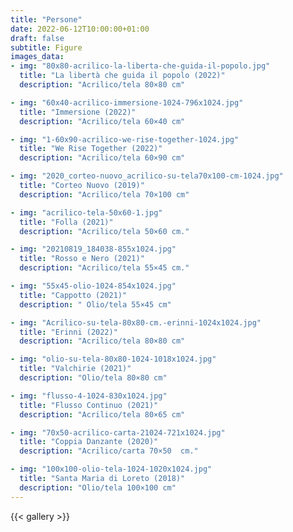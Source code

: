 ```yaml
---
title: "Persone"
date: 2022-06-12T10:00:00+01:00
draft: false
subtitle: Figure
images_data:
- img: "80x80-acrilico-la-liberta-che-guida-il-popolo.jpg"
  title: "La libertà che guida il popolo (2022)"
  description: "Acrilico/tela 80×80 cm"

- img: "60x40-acrilico-immersione-1024-796x1024.jpg"
  title: "Immersione (2022)"
  description: "Acrilico/tela 60×40 cm"

- img: "1-60x90-acrilico-we-rise-together-1024.jpg"
  title: "We Rise Together (2022)"
  description: "Acrilico/tela 60×90 cm"

- img: "2020_corteo-nuovo_acrilico-su-tela70x100-cm-1024.jpg"
  title: "Corteo Nuovo (2019)"
  description: "Acrilico/tela 70×100 cm"

- img: "acrilico-tela-50x60-1.jpg"
  title: "Folla (2021)"
  description: "Acrilico/tela 50×60 cm."

- img: "20210819_184038-855x1024.jpg"
  title: "Rosso e Nero (2021)"
  description: "Acrilico/tela 55×45 cm."

- img: "55x45-olio-1024-854x1024.jpg"
  title: "Cappotto (2021)"
  description: " Olio/tela 55×45 cm"

- img: "Acrilico-su-tela-80x80-cm.-erinni-1024x1024.jpg"
  title: "Erinni (2022)"
  description: "Acrilico/tela 80×80 cm"

- img: "olio-su-tela-80x80-1024-1018x1024.jpg"
  title: "Valchirie (2021)"
  description: "Olio/tela 80×80 cm"

- img: "flusso-4-1024-830x1024.jpg"
  title: "Flusso Continuo (2021)"
  description: "Acrilico/tela 80×65 cm"

- img: "70x50-acrilico-carta-21024-721x1024.jpg"
  title: "Coppia Danzante (2020)"
  description: "Acrilico/carta 70×50  cm."

- img: "100x100-olio-tela-1024-1020x1024.jpg"
  title: "Santa Maria di Loreto (2018)"
  description: "Olio/tela 100×100 cm"
---
```




{{< gallery >}} 